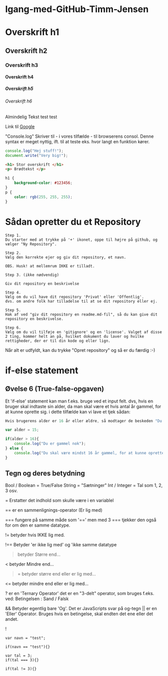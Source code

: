 # Igang-med-GitHub-Timm-Jensen

# Overskrift h1
## Overskrift h2
### Overskrift h3
#### Overskrift h4
##### Overskrift h5
###### Overskrift h6

Almindelig Tekst test test

Link til [Google](http://google.dk/)

"Console.log" Skriver til - i vores tilfælde - til browserens consol. Denne syntax er meget nyttig, ift. til at teste eks. hvor langt en funktion kører.  
````javascript
console.log("Hej stuff!");
document.write("Very big!");
````
````html
<h1> Stor overskrift </h1>
<p> Brødtekst </p>
````
````css
h1 {
    background-color: #123456;
}
p {
    color: rgb(255, 255, 255);
}
````

# Sådan opretter du et Repository 

````
Step 1.
Du starter med at trykke på '+' ikonet, oppe til højre på github, og vælger "Ny Repository".
```` 
````
Step 2.
Vælg den korrekte ejer og giv dit repository, et navn. 

OBS. Husk! at mellemrum IKKE er tilladt.
````
````
Step 3. (ikke nødvendig)

Giv dit repository en beskrivelse
````
````
Step 4.
Vælg om du vil have dit repository 'Privat' eller 'Offentlig'.
dvs. om andre folk har tilladelse til at se dit repository eller ej.
````
````
Step 5.
Hak af ved "giv dit repository en readme.md-fil", så du kan give dit repository en beskrivelse.
````
````
Step 6.
Vælg om du vil tilføje en 'gitignore' og en 'license'. Valget af disse 2 ting, kommer helt an på, hvilket dokument du laver og hvilke rettigheder, der er til din kode og eller lign.
````

Når alt er udfyldt, kan du trykke "Opret repository" og så er du færdig :-)


# if-else statement
## Øvelse 6 (True-false-opgaven)
Et 'if-else' statement kan man f.eks. bruge ved et input felt. dvs, hvis en bruger skal indtaste sin alder, da man skal være et hvis antal år gammel, for at kunne oprette sig.  i dette tilfælde kan vi lave et tjek sådan:

````javascript
Hvis brugerens alder er 16 år eller ældre, så modtager de beskeden "Du er gammel nok", hvis brugerens alder, derimod er under 16, så modtager de beskeden "Du skal være mindst 16 år gammel, for at kunne oprette dig her".

var alder = 15;

if(alder > 16){
    console.log("Du er gammel nok");
} else {
    console.log("Du skal være mindst 16 år gammel, for at kunne oprette dig her");
}
````

## Tegn og deres betydning

Bool / Boolean = True/False
String = "Sætninger"
Int / Integer = Tal som 1, 2, 3 osv.

=  Erstatter det indhold som skulle være i en variablel

== er en sammenlignings-operator (Er lig med)

=== fungere på samme måde som '==' men med 3 === tjekker den også for om den er samme datatype.

!= betyder hvis IKKE lig med.

!== Betyder 'er ikke lig med' og 'ikke samme datatype
> betyder Større end...

< betyder Mindre end...

>= betyder større end eller er lig med...

<= betyder mindre end eller er lig med...

? er en 'Ternary Operator' det er en "3-delt" operator, som bruges f.eks. ved: Betingelsen : Sand / Falsk

&&  Betyder egentlig bare 'Og'. Det er JavaScripts svar på og-tegn
|| er en 'Eller' Operator. Bruges hvis en betingelse, skal endten det ene eller det andet.

! 

````
var navn = "test";

if(navn == "test"){}

var tal = 3;
if(tal === 3){}

if(tal != 3){}
````
